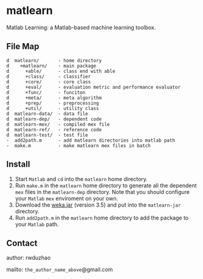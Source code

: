 matlearn
========

Matlab Learning: a Matlab-based machine learning toolbox.


File Map
--------

    d  matlearn/       - home directory
    d    +matlearn/    - main package
    d      +able/      - class end with able
    d      +class/     - classifier
    d      +core/      - core class
    d      +eval/      - evaluation metric and performance evaluator
    d      +func/      - funciton
    d      +meta/      - meta algorithm
    d      +prep/      - preprocessing
    d      +util/      - utility class
    d  matlearn-data/  - data file
    d  matlearn-dep/   - dependent code
    d  matlearn-mex/   - compiled mex file
    d  matlearn-ref/   - reference code
    d  matlearn-test/  - test file
    -  add2path.m      - add matlearn directories into matlab path
    -  make.m          - make matlearn mex files in batch


Install
-------

1.  Start `Matlab` and `cd` into the `matlearn` home directory.
1.  Run `make.m` in the  `matlearn` home directory to generate all the dependent
    `mex` files in the `matlearn-dep` directory. Note that you should configure
    your `Matlab` `mex` enviroment on your own.
1.  Download the [weka.jar](levis.tongji.edu.cn/rwduzhao/share/weka.jar
    "weka-3.5.8") (version 3.5) and put into the `matlearn-jar` directory.
1.  Run `add2path.m` in the `matlearn` home directory to add the package to your
    `Matlab` path.


Contact
-------

author: rwduzhao

mailto: `the_author_name_above`@gmail.com
